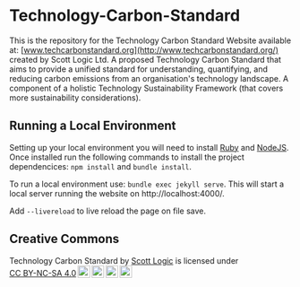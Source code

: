 # Technology-Carbon-Standard
This is the repository for the Technology Carbon Standard Website available at: [www.techcarbonstandard.org](http://www.techcarbonstandard.org/) created by Scott Logic Ltd.
A proposed Technology Carbon Standard that aims to provide a unified standard for understanding, quantifying, and reducing carbon emissions from an organisation's technology landscape. A component of a holistic Technology Sustainability Framework (that covers more sustainability considerations).


## Running a Local Environment

Setting up your local environment you will need to install [Ruby](https://www.ruby-lang.org/en/) and [NodeJS](https://nodejs.org/en). Once installed run the following commands to install the project dependencices: ```npm install``` and  ```bundle install```.

To run a local environment use: 
```bundle exec jekyll serve```. This will start a local server running the website on http://localhost:4000/.

Add `--livereload` to live reload the page on file save.

## Creative Commons

<p xmlns:cc="http://creativecommons.org/ns#" xmlns:dct="http://purl.org/dc/terms/"><span property="dct:title">Technology Carbon Standard</span> by <a rel="cc:attributionURL dct:creator" property="cc:attributionName" href="https://www.scottlogic.com/">Scott Logic</a> is licensed under <a href="http://creativecommons.org/licenses/by-nc-sa/4.0/?ref=chooser-v1" target="_blank" rel="license noopener noreferrer" style="display:inline-block;">CC BY-NC-SA 4.0<img style="height:22px!important;margin-left:3px;vertical-align:text-bottom;" src="https://mirrors.creativecommons.org/presskit/icons/cc.svg?ref=chooser-v1"><img style="height:22px!important;margin-left:3px;vertical-align:text-bottom;" src="https://mirrors.creativecommons.org/presskit/icons/by.svg?ref=chooser-v1"><img style="height:22px!important;margin-left:3px;vertical-align:text-bottom;" src="https://mirrors.creativecommons.org/presskit/icons/nc.svg?ref=chooser-v1"><img style="height:22px!important;margin-left:3px;vertical-align:text-bottom;" src="https://mirrors.creativecommons.org/presskit/icons/sa.svg?ref=chooser-v1"></a></p>
